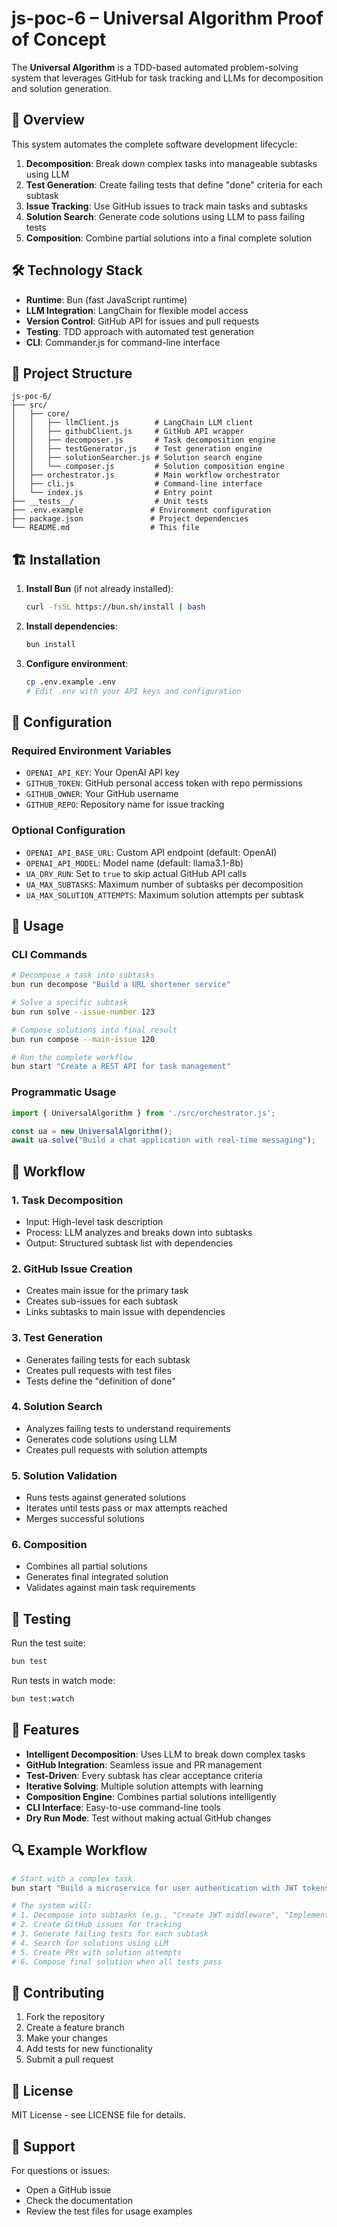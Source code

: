 # js-poc-6 – Universal Algorithm Proof of Concept

The **Universal Algorithm** is a TDD-based automated problem-solving system that leverages GitHub for task tracking and LLMs for decomposition and solution generation.

## 🚀 Overview

This system automates the complete software development lifecycle:

1.  **Decomposition**: Break down complex tasks into manageable subtasks using LLM
2.  **Test Generation**: Create failing tests that define "done" criteria for each subtask
3.  **Issue Tracking**: Use GitHub issues to track main tasks and subtasks
4.  **Solution Search**: Generate code solutions using LLM to pass failing tests
5.  **Composition**: Combine partial solutions into a final complete solution

## 🛠️ Technology Stack

-   **Runtime**: Bun (fast JavaScript runtime)
-   **LLM Integration**: LangChain for flexible model access
-   **Version Control**: GitHub API for issues and pull requests
-   **Testing**: TDD approach with automated test generation
-   **CLI**: Commander.js for command-line interface

## 📁 Project Structure

```
js-poc-6/
├── src/
│   ├── core/
│   │   ├── llmClient.js        # LangChain LLM client
│   │   ├── githubClient.js     # GitHub API wrapper
│   │   ├── decomposer.js       # Task decomposition engine
│   │   ├── testGenerator.js    # Test generation engine
│   │   ├── solutionSearcher.js # Solution search engine
│   │   └── composer.js         # Solution composition engine
│   ├── orchestrator.js         # Main workflow orchestrator
│   ├── cli.js                  # Command-line interface
│   └── index.js                # Entry point
├── __tests__/                  # Unit tests
├── .env.example               # Environment configuration
├── package.json               # Project dependencies
└── README.md                  # This file
```

## 🏗️ Installation

1.  **Install Bun** (if not already installed):
    ```bash
    curl -fsSL https://bun.sh/install | bash
    ```

2.  **Install dependencies**:
    ```bash
    bun install
    ```

3.  **Configure environment**:
    ```bash
    cp .env.example .env
    # Edit .env with your API keys and configuration
    ```

## 🔧 Configuration

### Required Environment Variables

-   `OPENAI_API_KEY`: Your OpenAI API key
-   `GITHUB_TOKEN`: GitHub personal access token with repo permissions
-   `GITHUB_OWNER`: Your GitHub username
-   `GITHUB_REPO`: Repository name for issue tracking

### Optional Configuration

-   `OPENAI_API_BASE_URL`: Custom API endpoint (default: OpenAI)
-   `OPENAI_API_MODEL`: Model name (default: llama3.1-8b)
-   `UA_DRY_RUN`: Set to `true` to skip actual GitHub API calls
-   `UA_MAX_SUBTASKS`: Maximum number of subtasks per decomposition
-   `UA_MAX_SOLUTION_ATTEMPTS`: Maximum solution attempts per subtask

## 🎯 Usage

### CLI Commands

```bash
# Decompose a task into subtasks
bun run decompose "Build a URL shortener service"

# Solve a specific subtask
bun run solve --issue-number 123

# Compose solutions into final result
bun run compose --main-issue 120

# Run the complete workflow
bun start "Create a REST API for task management"
```

### Programmatic Usage

```javascript
import { UniversalAlgorithm } from './src/orchestrator.js';

const ua = new UniversalAlgorithm();
await ua.solve("Build a chat application with real-time messaging");
```

## 🔄 Workflow

### 1. Task Decomposition
-   Input: High-level task description
-   Process: LLM analyzes and breaks down into subtasks
-   Output: Structured subtask list with dependencies

### 2. GitHub Issue Creation
-   Creates main issue for the primary task
-   Creates sub-issues for each subtask
-   Links subtasks to main issue with dependencies

### 3. Test Generation
-   Generates failing tests for each subtask
-   Creates pull requests with test files
-   Tests define the "definition of done"

### 4. Solution Search
-   Analyzes failing tests to understand requirements
-   Generates code solutions using LLM
-   Creates pull requests with solution attempts

### 5. Solution Validation
-   Runs tests against generated solutions
-   Iterates until tests pass or max attempts reached
-   Merges successful solutions

### 6. Composition
-   Combines all partial solutions
-   Generates final integrated solution
-   Validates against main task requirements

## 🧪 Testing

Run the test suite:
```bash
bun test
```

Run tests in watch mode:
```bash
bun test:watch
```

## 🎨 Features

-   **Intelligent Decomposition**: Uses LLM to break down complex tasks
-   **GitHub Integration**: Seamless issue and PR management
-   **Test-Driven**: Every subtask has clear acceptance criteria
-   **Iterative Solving**: Multiple solution attempts with learning
-   **Composition Engine**: Combines partial solutions intelligently
-   **CLI Interface**: Easy-to-use command-line tools
-   **Dry Run Mode**: Test without making actual GitHub changes

## 🔍 Example Workflow

```bash
# Start with a complex task
bun start "Build a microservice for user authentication with JWT tokens"

# The system will:
# 1. Decompose into subtasks (e.g., "Create JWT middleware", "Implement user login", etc.)
# 2. Create GitHub issues for tracking
# 3. Generate failing tests for each subtask
# 4. Search for solutions using LLM
# 5. Create PRs with solution attempts
# 6. Compose final solution when all tests pass
```

## 🤝 Contributing

1.  Fork the repository
2.  Create a feature branch
3.  Make your changes
4.  Add tests for new functionality
5.  Submit a pull request

## 📄 License

MIT License - see LICENSE file for details.

## 🙋 Support

For questions or issues:
-   Open a GitHub issue
-   Check the documentation
-   Review the test files for usage examples
